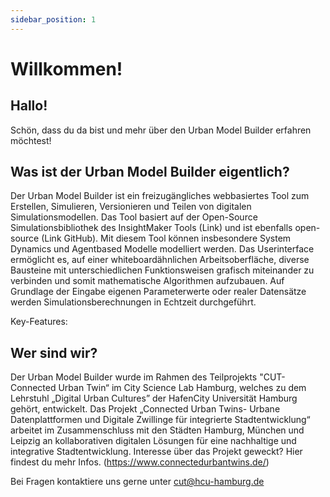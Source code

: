 ```yaml
---
sidebar_position: 1
---
```


# Willkommen!

## Hallo!
Schön, dass du da bist und mehr über den Urban Model Builder erfahren möchtest!


## Was ist der Urban Model Builder eigentlich?

Der Urban Model Builder ist ein freizugängliches webbasiertes Tool zum Erstellen, Simulieren, Versionieren und Teilen von digitalen Simulationsmodellen. Das Tool basiert auf der Open-Source Simulationsbibliothek des InsightMaker Tools (Link) und ist ebenfalls open-source (Link GitHub). Mit diesem Tool können insbesondere System Dynamics und Agentbased Modelle modelliert werden. Das Userinterface ermöglicht es, auf einer whiteboardähnlichen Arbeitsoberfläche, diverse Bausteine mit unterschiedlichen Funktionsweisen grafisch miteinander zu verbinden und somit mathematische Algorithmen aufzubauen. Auf Grundlage der Eingabe eigenen Parameterwerte oder realer Datensätze werden Simulationsberechnungen in Echtzeit durchgeführt. 

Key-Features: 


## Wer sind wir? 

Der Urban Model Builder wurde im Rahmen des Teilprojekts "CUT- Connected Urban Twin“ im City Science Lab Hamburg, welches zu dem Lehrstuhl „Digital Urban Cultures” der HafenCity Universität Hamburg gehört, entwickelt. Das Projekt „Connected Urban Twins- Urbane Datenplattformen und Digitale Zwillinge für integrierte Stadtentwicklung“ arbeitet im Zusammenschluss mit den Städten Hamburg, München und Leipzig an kollaborativen digitalen Lösungen für eine nachhaltige und integrative Stadtentwicklung. 
Interesse über das Projekt geweckt? Hier findest du mehr Infos. (https://www.connectedurbantwins.de/)

Bei Fragen kontaktiere uns gerne unter cut@hcu-hamburg.de
